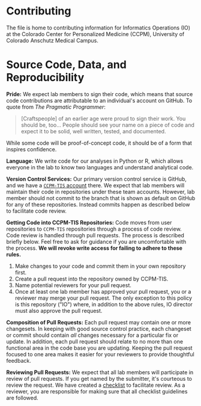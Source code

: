 # Contributing

The file is home to contributing information for Informatics Operations (IO) at the Colorado Center for Personalized Medicine (CCPM), University of Colorado Anschutz Medical Campus.

# Source Code, Data, and Reproducibility

**Pride:** We expect lab members to sign their code, which means that source code contributions are attributable to an individual's account on GitHub.
To quote from _The Pragmatic Programmer_:

> [Craftspeople] of an earlier age were proud to sign their work.
> You should be, too…
> People should see your name on a piece of code and expect it to be solid, well written, tested, and documented.

While some code will be proof-of-concept code, it should be of a form that inspires confidence.

**Language:** We write code for our analyses in Python or R, which allows everyone in the lab to know two languages and understand analytical code.

**Version Control Services:** Our primary version control service is GitHub, and we have a [`CCPM-TIS` account](https://github.com/CCPM-TIS) there.
We expect that lab members will maintain their code in repositories under these team accounts.
However, lab member should not commit to the branch that is shown as default on GitHub for any of these repositories.
Instead commits happen as described below to facilitate code review.

**Getting Code into CCPM-TIS Repositories:** Code moves from user repositories to `CCPM-TIS` repositories through a process of code review.
Code review is handled through pull requests.
The process is described briefly below.
Feel free to ask for guidance if you are uncomfortable with the process.
**We will revoke write access for failing to adhere to these rules.**

1. Make changes to your code and commit them in your own repository first.
1. Create a pull request into the repository owned by CCPM-TIS.
1. Name potential reviewers for your pull request.
1. Once at least one lab member has approved your pull request, you or a reviewer may merge your pull request.
   The only exception to this policy is this repository ("IO") where, in addition to the above rules, IO director must also approve the pull request.

**Composition of Pull Requests:** Each pull request may contain one or more changesets.
In keeping with good source control practice, each changeset or commit should contain _all_ changes necessary for a particular fix or update.
In addition, each pull request should relate to no more than one functional area in the code base you are updating.
Keeping the pull request focused to one area makes it easier for your reviewers to provide thoughtful feedback.

**Reviewing Pull Requests:** We expect that all lab members will participate in review of pull requests.
If you get named by the submitter, it's courteous to review the request.
We have created a [checklist](https://github.com/CCPM-TIS/IO/blob/master/extras/code_review_checklist.md) to facilitate review.
As a reviewer, you are responsible for making sure that all checklist guidelines are followed.
